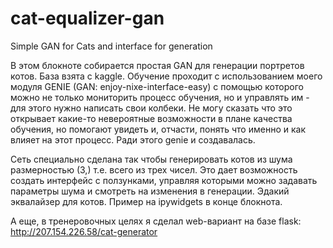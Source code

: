 # cat-equalizer-gan
Simple GAN for Cats and interface for generation

В этом блокноте собирается простая GAN для генерации портретов котов. База взята с kaggle. Обучение проходит с использованием моего модуля GENIE (GAN: enjoy-nixe-interface-easy) с помощью которого можно не только мониторить процесс обучения, но и управлять им - для этого нужно написать свои колбеки. Не могу сказать что это открывает какие-то невероятные возможности в плане качества обучения, но помогают увидеть и, отчасти, понять что именно и как влияет на этот процесс. Ради этого genie и создавалась.

Сеть специально сделана так чтобы генерировать котов из шума размерностью (3,) т.е. всего из трех чисел. Это дает возможность создать интерфейс с ползунками, управляя которыми можно задавать параметры шума и смотреть на изменения в генерации. Эдакий эквалайзер для котов. Пример на ipywidgets в конце блокнота.

А еще, в тренеровочных целях я сделал web-вариант на базе flask: http://207.154.226.58/cat-generator
